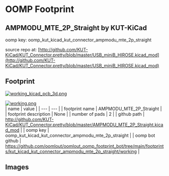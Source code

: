 # OOMP Footprint  
## AMPMODU_MTE_2P_Straight  by KUT-KiCad  
  
oomp key: oomp_kut_kicad_kut_connector_ampmodu_mte_2p_straight  
  
source repo at: [http://github.com/KUT-KiCad/KUT_Connector.pretty/blob/master/USB_miniB_HIROSE.kicad_mod](http://github.com/KUT-KiCad/KUT_Connector.pretty/blob/master/USB_miniB_HIROSE.kicad_mod)  
## Footprint  
  
[![working_kicad_pcb_3d.png](working_kicad_pcb_3d_600.png)](working_kicad_pcb_3d.png)  
  
[![working.png](working_600.png)](working.png)  
| name | value | 
| --- | --- | 
| footprint name | AMPMODU_MTE_2P_Straight | 
| footprint description | None | 
| number of pads | 2 | 
| github path | http://github.com/KUT-KiCad/KUT_Connector.pretty/blob/master/AMPMODU_MTE_2P_Straight.kicad_mod | 
| oomp key | oomp_kut_kicad_kut_connector_ampmodu_mte_2p_straight | 
| oomp bot github | https://github.com/oomlout/oomlout_oomp_footprint_bot/tree/main/footprints/kut_kicad_kut_connector_ampmodu_mte_2p_straight/working | 
## Images  
